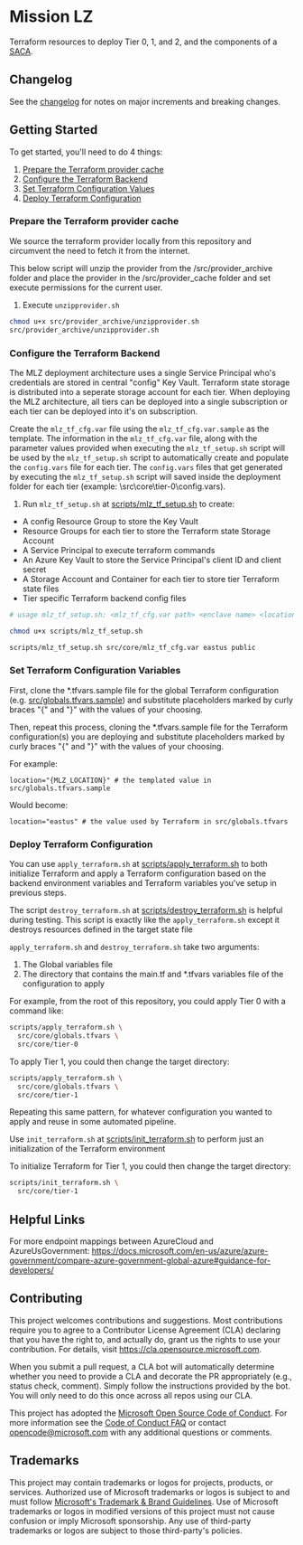 # Mission LZ

Terraform resources to deploy Tier 0, 1, and 2, and the components of a [SACA](https://docs.microsoft.com/en-us/azure/azure-government/compliance/secure-azure-computing-architecture).

## Changelog

See the [changelog](./CHANGELOG.md) for notes on major increments and breaking changes.

## Getting Started

To get started, you'll need to do 4 things:

1. [Prepare the Terraform provider cache](#Prepare-the-Terraform-provider-cache)
2. [Configure the Terraform Backend](#Configure-the-Terraform-Backend)
3. [Set Terraform Configuration Values](#Set-Terraform-Configuration-Values)
4. [Deploy Terraform Configuration](#Deploy-Terraform-Configuration)

### Prepare the Terraform provider cache

We source the terraform provider locally from this repository and circumvent the need to fetch it from the internet.

This below script will unzip the provider from the /src/provider_archive folder and place the provider in the /src/provider_cache folder and set execute permissions for the current user.

1. Execute `unzipprovider.sh`

```bash
chmod u+x src/provider_archive/unzipprovider.sh
src/provider_archive/unzipprovider.sh
```

### Configure the Terraform Backend

The MLZ deployment architecture uses a single Service Principal who's credentials are stored in central "config" Key Vault. Terraform state storage is distributed into a seperate storage account for each tier. When deploying the MLZ architecture, all tiers can be deployed into a single subscription or each tier can be deployed into it's on subscription.

Create the `mlz_tf_cfg.var` file using the `mlz_tf_cfg.var.sample` as the template. The information in the `mlz_tf_cfg.var` file, along with the parameter values provided when executing the `mlz_tf_setup.sh` script will be used by the `mlz_tf_setup.sh` script to automatically create and populate the `config.vars` file for each tier. The `config.vars` files that get generated by executing the `mlz_tf_setup.sh` script will saved inside the deployment folder for each tier (example: \src\core\tier-0\config.vars).

1. Run `mlz_tf_setup.sh` at [scripts/mlz_tf_setup.sh](scripts/mlz_tf_setup.sh) to create:

- A config Resource Group to store the Key Vault
- Resource Groups for each tier to store the Terraform state Storage Account
- A Service Principal to execute terraform commands
- An Azure Key Vault to store the Service Principal's client ID and client secret
- A Storage Account and Container for each tier to store tier Terraform state files
- Tier specific Terraform backend config files

```bash
# usage mlz_tf_setup.sh: <mlz_tf_cfg.var path> <enclave name> <location>

chmod u+x scripts/mlz_tf_setup.sh

scripts/mlz_tf_setup.sh src/core/mlz_tf_cfg.var eastus public
```

### Set Terraform Configuration Variables

First, clone the *.tfvars.sample file for the global Terraform configuration (e.g. [src/globals.tfvars.sample](src/globals.tfvars.sample)) and substitute placeholders marked by curly braces "{" and "}" with the values of your choosing.

Then, repeat this process, cloning the *.tfvars.sample file for the Terraform configuration(s) you are deploying and substitute placeholders marked by curly braces "{" and "}" with the values of your choosing.

For example:

```plaintext
location="{MLZ_LOCATION}" # the templated value in src/globals.tfvars.sample
```

Would become:

```plaintext
location="eastus" # the value used by Terraform in src/globals.tfvars
```

### Deploy Terraform Configuration

You can use `apply_terraform.sh` at [scripts/apply_terraform.sh](scripts/apply_terraform.sh) to both initialize Terraform and apply a Terraform configuration based on the backend environment variables and Terraform variables you've setup in previous steps.

The script `destroy_terraform.sh` at [scripts/destroy_terraform.sh](scripts/destroy_terraform.sh) is helpful during testing. This script is exactly like the
`apply_terraform.sh` except it destroys resources defined in the target state file

`apply_terraform.sh` and `destroy_terraform.sh` take two arguments:

  1. The Global variables file
  2. The directory that contains the main.tf and *.tfvars variables file of the configuration to apply

For example, from the root of this repository, you could apply Tier 0 with a command like:

```bash
scripts/apply_terraform.sh \
  src/core/globals.tfvars \
  src/core/tier-0
```

To apply Tier 1, you could then change the target directory:

```bash
scripts/apply_terraform.sh \
  src/core/globals.tfvars \
  src/core/tier-1
```

Repeating this same pattern, for whatever configuration you wanted to apply and reuse in some automated pipeline.

Use `init_terraform.sh` at [scripts/init_terraform.sh](scripts/init_terraform.sh) to perform just an initialization of the Terraform environment

To initialize Terraform for Tier 1, you could then change the target directory:

```bash
scripts/init_terraform.sh \
  src/core/tier-1
```

## Helpful Links

For more endpoint mappings between AzureCloud and AzureUsGovernment: <https://docs.microsoft.com/en-us/azure/azure-government/compare-azure-government-global-azure#guidance-for-developers/>

## Contributing

This project welcomes contributions and suggestions.  Most contributions require you to agree to a
Contributor License Agreement (CLA) declaring that you have the right to, and actually do, grant us
the rights to use your contribution. For details, visit https://cla.opensource.microsoft.com.

When you submit a pull request, a CLA bot will automatically determine whether you need to provide
a CLA and decorate the PR appropriately (e.g., status check, comment). Simply follow the instructions
provided by the bot. You will only need to do this once across all repos using our CLA.

This project has adopted the [Microsoft Open Source Code of Conduct](https://opensource.microsoft.com/codeofconduct/).
For more information see the [Code of Conduct FAQ](https://opensource.microsoft.com/codeofconduct/faq/) or
contact [opencode@microsoft.com](mailto:opencode@microsoft.com) with any additional questions or comments.

## Trademarks

This project may contain trademarks or logos for projects, products, or services. Authorized use of Microsoft
trademarks or logos is subject to and must follow
[Microsoft's Trademark & Brand Guidelines](https://www.microsoft.com/en-us/legal/intellectualproperty/trademarks/usage/general).
Use of Microsoft trademarks or logos in modified versions of this project must not cause confusion or imply Microsoft sponsorship.
Any use of third-party trademarks or logos are subject to those third-party's policies.
